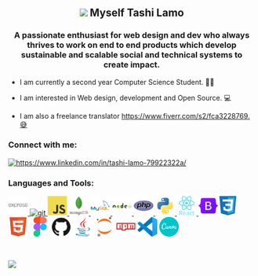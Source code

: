 <h2 align="center"><img src="https://raw.githubusercontent.com/MartinHeinz/MartinHeinz/master/wave.gif" width="30px"> Myself Tashi Lamo </h2>
<h3 align="center">A passionate enthusiast for web design and dev who always thrives to work on end to end products which develop sustainable and scalable social and technical systems to create impact.</h3>  

- I am currently a second year Computer Science Student. 👨‍🎓

- I am interested in Web design, development and Open Source. 💻

- I am also a freelance translator https://www.fiverr.com/s2/fca3228769.😅

<h3 align="left">Connect with me:</h3>  
<p align="left">  
<a href="https://linkedin.com/in/https://www.linkedin.com/in/tashi-lamo-79922322a/" target="blank"><img align="center" src="https://raw.githubusercontent.com/rahuldkjain/github-profile-readme-generator/master/src/images/icons/Social/linked-in-alt.svg" alt="https://www.linkedin.com/in/tashi-lamo-79922322a/" height="30" width="40" /></a>  
 
</p>  
  
<h3 align="left">Languages and Tools:</h3>  
<p align="left"> <a href="https://expressjs.com" target="_blank" rel="noreferrer"> <img src="https://raw.githubusercontent.com/devicons/devicon/master/icons/express/express-original-wordmark.svg" alt="express" width="40" height="40"/> </a> <a href="https://git-scm.com/" target="_blank" rel="noreferrer"> <img src="https://www.vectorlogo.zone/logos/git-scm/git-scm-icon.svg" alt="git" width="40" height="40"/> </a> <a href="https://developer.mozilla.org/en-US/docs/Web/JavaScript" target="_blank" rel="noreferrer"> <img src="https://raw.githubusercontent.com/devicons/devicon/master/icons/javascript/javascript-original.svg" alt="javascript" width="40" height="40"/> </a> <a href="https://www.mongodb.com/" target="_blank" rel="noreferrer"> <img src="https://raw.githubusercontent.com/devicons/devicon/master/icons/mongodb/mongodb-original-wordmark.svg" alt="mongodb" width="40" height="40"/> </a> <a href="https://www.mysql.com/" target="_blank" rel="noreferrer"> <img src="https://raw.githubusercontent.com/devicons/devicon/master/icons/mysql/mysql-original-wordmark.svg" alt="mysql" width="40" height="40"/> </a> <a href="https://nodejs.org" target="_blank" rel="noreferrer"> <img src="https://raw.githubusercontent.com/devicons/devicon/master/icons/nodejs/nodejs-original-wordmark.svg" alt="nodejs" width="40" height="40"/> </a> <a href="https://www.php.net" target="_blank" rel="noreferrer"> <img src="https://raw.githubusercontent.com/devicons/devicon/master/icons/php/php-original.svg" alt="php" width="40" height="40"/> </a> <a href="https://www.python.org" target="_blank" rel="noreferrer"> <img src="https://raw.githubusercontent.com/devicons/devicon/master/icons/python/python-original.svg" alt="python" width="40" height="40"/> </a> <a href="https://reactjs.org/" target="_blank" rel="noreferrer"> <img src="https://raw.githubusercontent.com/devicons/devicon/master/icons/react/react-original-wordmark.svg" alt="react" width="40" height="40"/> </a> 
<img src="https://github.com/devicons/devicon/blob/master/icons/bootstrap/bootstrap-original.svg" width=40 height = 40><img src="https://github.com/devicons/devicon/blob/master/icons/css3/css3-original.svg" width=40 height =40> <img src="https://github.com/devicons/devicon/blob/master/icons/html5/html5-original.svg" width=40 height =40> <img src="https://github.com/devicons/devicon/blob/master/icons/figma/figma-original.svg" width=40 height = 40> <img src="https://github.com/devicons/devicon/blob/master/icons/github/github-original.svg" width=40 height=40> <img src="https://github.com/devicons/devicon/blob/master/icons/java/java-original.svg" width=40 height=40> <img src="https://github.com/devicons/devicon/blob/master/icons/jupyter/jupyter-original.svg" width=40 height=40> <img src="https://github.com/devicons/devicon/blob/master/icons/npm/npm-original-wordmark.svg" width=40 height =40> <img src="https://github.com/devicons/devicon/blob/master/icons/vscode/vscode-original.svg" width=40 height=40>
<img src="https://github.com/devicons/devicon/blob/master/icons/canva/canva-original.svg" width=40 height=40> 
</p>



<img src="https://komarev.com/ghpvc/?username=Ennui001&style=flat-square&color=green" alt=""/>


<a href="http://www.github.com/Ennui001"><img src="https://github-readme-streak-stats.herokuapp.com/?user=Ennui001&stroke=ffffff&background=171717&ring=0891b2&fire=0891b2&currStreakNum=ffffff&currStreakLabel=0891b2&sideNums=ffffff&sideLabels=ffffff&dates=ffffff&hide_border=true" /></a>
